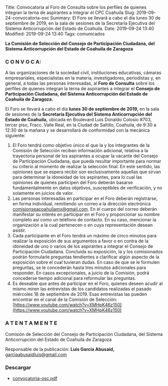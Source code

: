 Title: Convocatoria al Foro de Consulta sobre los perfiles de quienes integran la terna de aspirantes a integrar el CPC Coahuila
Slug: 2019-09-24-convocatoria-osc
Summary: El Foro se llevará a cabo el día lunes 30 de septiembre de 2019, en la sala de sesiones de la Secretaría Ejecutiva del Sistema Anticorrupción del Estado de Coahuila.
Date: 2019-09-24 13:40
Modified: 2019-09-24 13:40
Tags: comunicados


**La Comisión de Selección del Consejo de Participación Ciudadana, del Sistema Anticorrupción del Estado de Coahuila de Zaragoza**

### C O N V O C A:

A las organizaciones de la sociedad civil, instituciones educativas, cámaras empresariales, especialistas en la materia, investigadores, periodistas y, en general, a todas las personas interesadas, al **Foro de Consulta** sobre los perfiles de quienes integran la terna de aspirantes a integrar el **Consejo de Participación Ciudadana, del Sistema Anticorrupción del Estado de Coahuila de Zaragoza.**

El Foro se llevará a cabo el día **lunes 30 de septiembre de 2019,** en la sala de sesiones de la **Secretaría Ejecutiva del Sistema Anticorrupción del Estado de Coahuila,** ubicada en Boulevard Luis Donaldo Colosio #703, tercer piso, Fracc. Valle Real, en la Ciudad de Saltillo, Coahuila, de 9:30 a 12:30 de la mañana y se desarrollará de conformidad con la mecánica siguiente:

1. El Foro tendrá como objetivo único el que la y los integrantes de la Comisión de Selección reciban información adicional, relativa a la trayectoria personal de los aspirantes a ocupar la vacante del Consejo de Participación Ciudadana, que pueda resultar importante para normar su criterio al momento de realizar la selección final. En este sentido, las opiniones que se espera recibir son exclusivamente aquellas que sirvan para determinar la idoneidad de los aspirantes, para lo cual las opiniones de quienes participen del Foro deberán basarse fundamentalmente en datos objetivos, susceptibles de verificación, y no solamente en juicios de valor.
2. Las personas interesadas en participar en el Foro deberán registrarse, en forma individual, remitiendo un correo a la dirección electrónica [comisionseacoahuilamx@gmail.com](mailto:comisionseacoahuilamx@gmail.com). En el cuerpo del correo deberán manifestar su interés en participar en el Foro y proporcionar su nombre completo así como un teléfono de contacto. En su caso, mencionar la organización a la cual pertenecen o en cuya representación desean asistir.
3. Cada participante en el Foro tendrá un máximo de cinco minutos para realizar la exposición de sus argumentos a favor o en contra de la idoneidad de uno o varios de los aspirantes a integrar el Consejo de Participación Ciudadana. Concluida su exposición, la y los comisionados podrán formularle preguntas tendientes a clarificar algún aspecto de la exposición sobre el cual tuvieran dudas. En caso de que se le formulen preguntas, se le concederán hasta tres minutos adicionales para responder. En casos excepcionales, a juicio de la Comisión, podrá concederse tiempo adicional para reformular las preguntas.
4. Es deseable que antes de participar en el Foro, quienes deseen acudir al mismo miren las entrevistas de los candidatos realizadas el pasado miércoles 18 de septiembre de 2019. Esas entrevistas las pueden encontrar en el canal de la Comisión de Selección: [https://www.youtube.com/watch?v=XMHpK46z150](https://www.youtube.com/watch?v=XMHpK46z150)

### A T E N T A M E N T E

Comisión de Selección del Consejo de Participación Ciudadana, del Sistema Anticorrupción del Estado de Coahuila de Zaragoza

Responsable de la publicación: **Luis García Abusaíd,** [garciaabusaidluis@gmail.com](mailto:garciaabusaidluis@gmail.com)

### Descargar

* [convocatoria-osc.pdf](convocatoria-osc.pdf)
